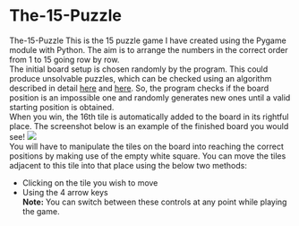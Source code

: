 # The-15-Puzzle
The-15-Puzzle This is the 15 puzzle game I have created using the Pygame module with Python. The aim is to arrange the numbers in the correct order from 1 to 15 going row by row.  
The initial board setup is chosen randomly by the program. This could produce unsolvable puzzles, which can be checked using an algorithm described in detail [here](https://www.cs.bham.ac.uk/~mdr/teaching/modules04/java2/TilesSolvability.html) and [here](https://www.geeksforgeeks.org/check-instance-15-puzzle-solvable/). 
So, the program checks if the board position is an impossible one and randomly generates new ones until a valid starting position is obtained.  
When you win, the 16th tile is automatically added to the board in its rightful place. The screenshot below is an example of the finished board you would see!  ![](https://raw.githubusercontent.com/Aayushi-R/winning15_ss.PNG)  
You will have to manipulate the tiles on the board into reaching the correct positions by making use of the empty white square. You can move the tiles adjacent to this tile into that place using the below two methods:
* Clicking on the tile you wish to move 
* Using the 4 arrow keys  
**Note:** You can switch between these controls at any point while playing the game.
